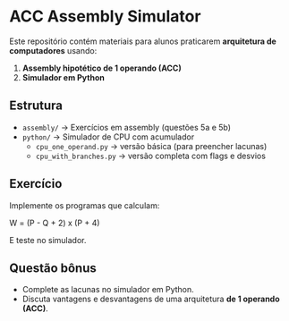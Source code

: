 # ACC Assembly Simulator

Este repositório contém materiais para alunos praticarem **arquitetura de computadores** usando:
1. **Assembly hipotético de 1 operando (ACC)**
2. **Simulador em Python**

## Estrutura
- `assembly/` → Exercícios em assembly (questões 5a e 5b)
- `python/` → Simulador de CPU com acumulador
  - `cpu_one_operand.py` → versão básica (para preencher lacunas)
  - `cpu_with_branches.py` → versão completa com flags e desvios

## Exercício
Implemente os programas que calculam:

 
W = (P - Q + 2) x (P + 4)
 

E teste no simulador.

## Questão bônus
- Complete as lacunas no simulador em Python.
- Discuta vantagens e desvantagens de uma arquitetura **de 1 operando (ACC)**.

